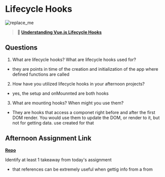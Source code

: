 # Lifecycle Hooks

![replace_me](https://codeworks.blob.core.windows.net/public/assets/img/illustrations/placeholder.svg)

> **📖 [Understanding Vue.js Lifecycle Hooks](https://codeworksacademy.com/fs-student-guide/resources/wk6/03-Vue-Lifecycle-Hooks)**

## Questions

1. What are lifecycle hooks? What are lifecycle hooks used for?
- they are points in time of the creation and initialization of the app where defined functions are called
2. How have you utilized lifecycle hooks in your afternoon projects?
- yes, the setup and onMounnted are both hooks
3. What are mounting hooks? When might you use them?
- They are hooks that access a componet right before and after the first DOM render. You would use them to update the DOM, or render to it, but not for getting data. use created for that
## Afternoon Assignment Link

**[Repo](https://github.com/Jacobzeme8/winter23_gregslist_vue)**

Identify at least 1 takeaway from today's assignment

- that references can be extremely useful when gettig info from a from